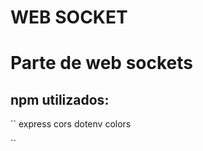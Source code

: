 #  WEB SOCKET


<h1> Parte de web sockets </h1>
<h2> npm utilizados: </h2>
``
express 
cors 
dotenv 
colors

``
